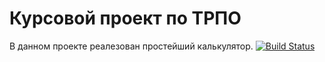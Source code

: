 # Курсовой проект по ТРПО
В данном проекте реалезован простейший калькулятор.
[![Build Status](https://travis-ci.org/GemedaC/projectTRPO.svg?branch=test)](https://travis-ci.org/GemedaC/projectTRPO)
